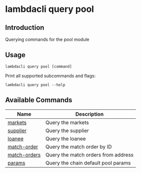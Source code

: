 # lambdacli query pool

## Introduction

Querying commands for the pool module

## Usage

```
lambdacli query pool [command]
```

Print all supported subcommands and flags:
```
lambdacli query pool --help
```

## Available Commands

| Name                            | Description                                                   |
| --------------------------------| --------------------------------------------------------------|
| [markets](markets.md)       | Query the markets                                             |
| [supplier](supplier.md)     | Query the supplier                                      |
| [loanee](loanee.md)     | Query the loanee                                           |
| [match-order](match-order.md)     | Query the match order by ID                      |
| [match-orders](match-orders.md)   | Query the match orders from address              |
| [params](params.md)     | Query the chain default pool params                        |